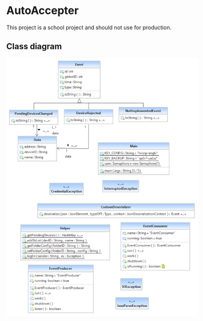 # AutoAccepter

This project is a school project and should not use for production.

## Class diagram

![](uml-class.png)
